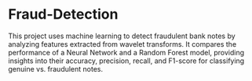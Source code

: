 # Fraud-Detection
This project uses machine learning to detect fraudulent bank notes by analyzing features extracted from wavelet transforms. It compares the performance of a Neural Network and a Random Forest model, providing insights into their accuracy, precision, recall, and F1-score for classifying genuine vs. fraudulent notes.
